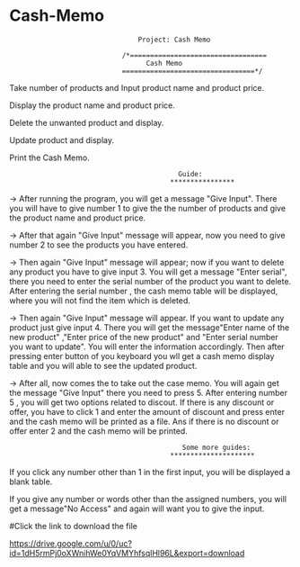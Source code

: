 # Cash-Memo
                                    Project: Cash Memo

	                            /*==================================
      		                          Cash Memo
	                            =================================*/
Take number of products and Input product name and product price.

Display the product name and product price.

Delete the unwanted product and display.

Update product and display.

Print the Cash Memo.

 	                                          Guide:
                                            ****************
-> After running the program, you will get a message "Give Input". There you will have to give number 1 to give the the number of products and give the product name and product price.

-> After that again "Give Input" message will appear, now you need to give number 2 to see the products you have entered.

-> Then again "Give Input" message will appear; now if you want to delete any product you have to give input 3. You will get a message "Enter serial", there you need to enter the serial number of the product you want to delete. After entering the serial number , the cash memo table will be displayed, where you will not find the item which is deleted.

-> Then again "Give Input" message will appear. If you want to update any product just give input 4. There you will get the message"Enter name of the new product" ,"Enter price of the new product" and "Enter serial number you want to update". You will enter the information accordingly. Then after pressing enter button of you keyboard you wll get a cash memo display table and you will able to see the updated product.

-> After all, now comes the to take out the case memo. You will again get the message "Give Input" there you need to press 5. After entering number 5 , you will get two options related to discout. If there is any discount or offer, you have to click 1 and enter the amount of discount and press enter and the cash memo will be printed as a file. Ans if there is no discount or offer enter 2 and the cash memo will be printed.




	                                           Some more guides:
	                                        *********************
If you click any number other than 1 in the first input, you will be displayed a blank table.

If you give any number or words other than the assigned numbers, you will get a message"No Access" and again will want you to give the input.


#Click the link to download the file   

https://drive.google.com/u/0/uc?id=1dH5rmPj0oXWnihWe0YqVMYhfsqlHl96L&export=download

